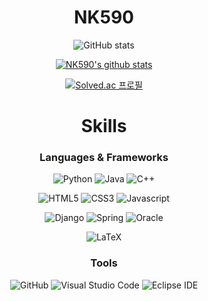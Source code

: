 <div align="center">

# NK590 
![GitHub stats](https://github-readme-stats.vercel.app/api?username=NK590&show_icons=true&theme=white)
  
[![NK590's github stats](https://github-readme-stats.vercel.app/api/top-langs/?username=NK590&show_icons=true&hide_border=true&title_color=004386&icon_color=004386&layout=compact)](https://github.com/NK590)

[![Solved.ac
프로필](http://mazassumnida.wtf/api/v2/generate_badge?boj=dslr)](https://solved.ac/dslr)


# Skills
### Languages & Frameworks
![Python](https://img.shields.io/badge/Python-3776AB.svg?&style=for-the-badge&logo=Python&logoColor=white)
![Java](https://img.shields.io/badge/Java-007396.svg?&style=for-the-badge&logo=Java&logoColor=white)
![C++](https://img.shields.io/badge/C++-00599C.svg?&style=for-the-badge&logo=C%2B%2B&logoColor=white)
  
![HTML5](https://img.shields.io/badge/HTML5-E34F26.svg?&style=for-the-badge&logo=HTML5&logoColor=white)
![CSS3](https://img.shields.io/badge/CSS3-1572B6.svg?&style=for-the-badge&logo=CSS3&logoColor=white)
![Javascript](https://img.shields.io/badge/Javascript-F7DF1E.svg?&style=for-the-badge&logo=Javascript&logoColor=white)

![Django](https://img.shields.io/badge/Django-092E20.svg?&style=for-the-badge&logo=Django&logoColor=white)
![Spring](https://img.shields.io/badge/Spring-6DB33F.svg?&style=for-the-badge&logo=Spring&logoColor=white)
![Oracle](https://img.shields.io/badge/Oracle-F80000.svg?&style=for-the-badge&logo=Oracle&logoColor=white)
  
![LaTeX](https://img.shields.io/badge/LaTeX-008080.svg?&style=for-the-badge&logo=LaTeX&logoColor=white)

### Tools

![GitHub](https://img.shields.io/badge/GitHub-181717.svg?&style=for-the-badge&logo=GitHub&logoColor=white)
![Visual Studio Code](https://img.shields.io/badge/Visual%20Studio%20Code-007ACC.svg?&style=for-the-badge&logo=Visual%20Studio%20Code&logoColor=white)
![Eclipse IDE](https://img.shields.io/badge/Eclipse%20IDE-2C2255.svg?&style=for-the-badge&logo=Eclipse%20IDE&logoColor=white)

</div>
